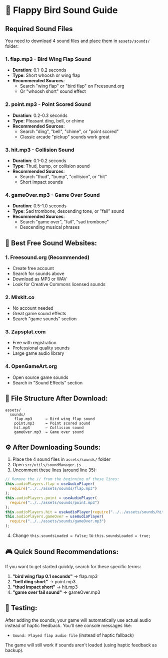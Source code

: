 # 🎵 Flappy Bird Sound Guide

## Required Sound Files

You need to download 4 sound files and place them in `assets/sounds/` folder:

### 1. **flap.mp3** - Bird Wing Flap Sound

- **Duration**: 0.1-0.2 seconds
- **Type**: Short whoosh or wing flap
- **Recommended Sources**:
  - Search "wing flap" or "bird flap" on Freesound.org
  - Or "whoosh short" sound effect

### 2. **point.mp3** - Point Scored Sound

- **Duration**: 0.2-0.3 seconds
- **Type**: Pleasant ding, bell, or chime
- **Recommended Sources**:
  - Search "ding", "bell", "chime", or "point scored"
  - Classic arcade "pickup" sounds work great

### 3. **hit.mp3** - Collision Sound

- **Duration**: 0.1-0.2 seconds
- **Type**: Thud, bump, or collision sound
- **Recommended Sources**:
  - Search "thud", "bump", "collision", or "hit"
  - Short impact sounds

### 4. **gameOver.mp3** - Game Over Sound

- **Duration**: 0.5-1.0 seconds
- **Type**: Sad trombone, descending tone, or "fail" sound
- **Recommended Sources**:
  - Search "game over", "fail", "sad trombone"
  - Descending musical phrases

## 🌟 Best Free Sound Websites:

### 1. **Freesound.org** (Recommended)

- Create free account
- Search for sounds above
- Download as MP3 or WAV
- Look for Creative Commons licensed sounds

### 2. **Mixkit.co**

- No account needed
- Great game sound effects
- Search "game sounds" section

### 3. **Zapsplat.com**

- Free with registration
- Professional quality sounds
- Large game audio library

### 4. **OpenGameArt.org**

- Open source game sounds
- Search in "Sound Effects" section

## 📁 File Structure After Download:

```
assets/
  sounds/
    flap.mp3      ← Bird wing flap sound
    point.mp3     ← Point scored sound
    hit.mp3       ← Collision sound
    gameOver.mp3  ← Game over sound
```

## ⚙️ After Downloading Sounds:

1. Place the 4 sound files in `assets/sounds/` folder
2. Open `src/utils/soundManager.js`
3. Uncomment these lines (around line 35):

```javascript
// Remove the // from the beginning of these lines:
this.audioPlayers.flap = useAudioPlayer(
  require("../../assets/sounds/flap.mp3")
);
this.audioPlayers.point = useAudioPlayer(
  require("../../assets/sounds/point.mp3")
);
this.audioPlayers.hit = useAudioPlayer(require("../../assets/sounds/hit.mp3"));
this.audioPlayers.gameOver = useAudioPlayer(
  require("../../assets/sounds/gameOver.mp3")
);
```

4. Change `this.soundsLoaded = false;` to `this.soundsLoaded = true;`

## 🎮 Quick Sound Recommendations:

If you want to get started quickly, search for these specific terms:

1. **"bird wing flap 0.1 seconds"** → flap.mp3
2. **"bell ding short"** → point.mp3
3. **"thud impact short"** → hit.mp3
4. **"game over fail sound"** → gameOver.mp3

## 🔧 Testing:

After adding the sounds, your game will automatically use actual audio instead of haptic feedback. You'll see console messages like:

- `Sound: Played flap audio file` (instead of haptic fallback)

The game will still work if sounds aren't loaded (using haptic feedback as backup).
